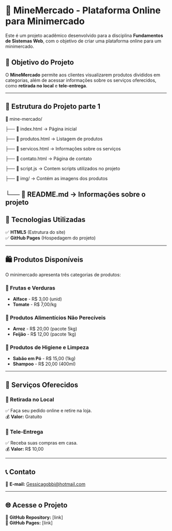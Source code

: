 # 🛒 MineMercado - Plataforma Online para Minimercado  

Este é um projeto acadêmico desenvolvido para a disciplina **Fundamentos de Sistemas Web**, com o objetivo de criar uma plataforma online para um minimercado.  

## 📌 Objetivo do Projeto  
O **MineMercado** permite aos clientes visualizarem produtos divididos em categorias, além de acessar informações sobre os serviços oferecidos, como **retirada no local** e **tele-entrega**.  

---

## 📂 Estrutura do Projeto parte 1
📁 mine-mercado/

├── 📄 index.html → Página inicial

├── 📄 produtos.html → Listagem de produtos

├── 📄 servicos.html → Informações sobre os serviços

├── 📄 contato.html → Página de contato

├── 📄 script.js → Contem scripts utilizados no projeto

├── 📁 img/ → Contém as imagens dos produtos 

└── 📄 README.md → Informações sobre o projeto
---

## 🚀 Tecnologias Utilizadas  
✅ **HTML5** (Estrutura do site)  
✅ **GitHub Pages** (Hospedagem do projeto)  

---

## 🛍️ Produtos Disponíveis  

O minimercado apresenta três categorias de produtos:  

### 🍏 Frutas e Verduras  
- **Alface** - R$ 3,00 (unid)  
- **Tomate** - R$ 7,00/kg  

### 🥫 Produtos Alimentícios Não Perecíveis  
- **Arroz** - R$ 20,00 (pacote 5kg)  
- **Feijão** - R$ 12,00 (pacote 1kg)  

### 🧼 Produtos de Higiene e Limpeza  
- **Sabão em Pó** - R$ 15,00 (1kg)  
- **Shampoo** - R$ 20,00 (400ml)  

---

## 🛒 Serviços Oferecidos  

### 📍 Retirada no Local  
✅ Faça seu pedido online e retire na loja.  
💰 **Valor:** Gratuito  

### 🚚 Tele-Entrega  
✅ Receba suas compras em casa.  
💰 **Valor:** R$ 10,00  

---

## 📞 Contato  
📧 **E-mail:** [Gessicagobbi@hotmail.com](mailto:Gessicagobbi@hotmail.com)  

---

## 🌐 Acesse o Projeto  
🔗 **GitHub Repository:** [link]  
🔗 **GitHub Pages:** [link]  
